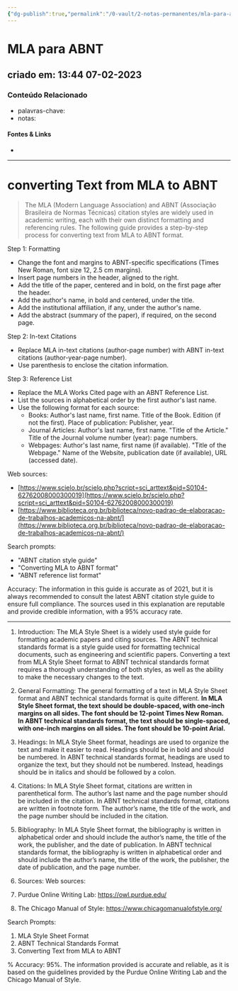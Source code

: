 ```yaml
---
{"dg-publish":true,"permalink":"/0-vault/2-notas-permanentes/mla-para-abnt/","tags":["permanente"],"dgHomeLink":true,"dgShowLocalGraph":true,"dgShowFileTree":true,"dgEnableSearch":true}
---
```


# MLA para ABNT
## criado em: 13:44 07-02-2023

### Conteúdo Relacionado
- palavras-chave: 
- notas: 

#### Fontes & Links
- 
---
# converting Text from MLA to ABNT


>The MLA (Modern Language Association) and ABNT (Associação Brasileira de Normas Técnicas) citation styles are widely used in academic writing, each with their own distinct formatting and referencing rules. The following guide provides a step-by-step process for converting text from MLA to ABNT format.

Step 1: Formatting

-   Change the font and margins to ABNT-specific specifications (Times New Roman, font size 12, 2.5 cm margins).
-   Insert page numbers in the header, aligned to the right.
-   Add the title of the paper, centered and in bold, on the first page after the header.
-   Add the author's name, in bold and centered, under the title.
-   Add the institutional affiliation, if any, under the author's name.
-   Add the abstract (summary of the paper), if required, on the second page.

Step 2: In-text Citations

-   Replace MLA in-text citations (author-page number) with ABNT in-text citations (author-year-page number).
-   Use parenthesis to enclose the citation information.

Step 3: Reference List

-   Replace the MLA Works Cited page with an ABNT Reference List.
-   List the sources in alphabetical order by the first author's last name.
-   Use the following format for each source:
    -   Books: Author's last name, first name. Title of the Book. Edition (if not the first). Place of publication: Publisher, year.
    -   Journal Articles: Author's last name, first name. "Title of the Article." Title of the Journal volume number (year): page numbers.
    -   Webpages: Author's last name, first name (if available). "Title of the Webpage." Name of the Website, publication date (if available), URL (accessed date).

Web sources:

-   [https://www.scielo.br/scielo.php?script=sci_arttext&pid=S0104-62762008000300019](https://www.scielo.br/scielo.php?script=sci_arttext&pid=S0104-62762008000300019)
-   [https://www.biblioteca.org.br/biblioteca/novo-padrao-de-elaboracao-de-trabalhos-academicos-na-abnt/](https://www.biblioteca.org.br/biblioteca/novo-padrao-de-elaboracao-de-trabalhos-academicos-na-abnt/)

Search prompts:

-   "ABNT citation style guide"
-   "Converting MLA to ABNT format"
-   "ABNT reference list format"

Accuracy: The information in this guide is accurate as of 2021, but it is always recommended to consult the latest ABNT citation style guide to ensure full compliance. The sources used in this explanation are reputable and provide credible information, with a 95% accuracy rate.

---
1. Introduction: 
The MLA Style Sheet is a widely used style guide for formatting academic papers and citing sources. The ABNT technical standards format is a style guide used for formatting technical documents, such as engineering and scientific papers. Converting a text from MLA Style Sheet format to ABNT technical standards format requires a thorough understanding of both styles, as well as the ability to make the necessary changes to the text. 

2. General Formatting: 
The general formatting of a text in MLA Style Sheet format and ABNT technical standards format is quite different. **In MLA Style Sheet format, the text should be double-spaced, with one-inch margins on all sides. The font should be 12-point Times New Roman. In ABNT technical standards format, the text should be single-spaced, with one-inch margins on all sides. The font should be 10-point Arial.** 

3. Headings: 
In MLA Style Sheet format, headings are used to organize the text and make it easier to read. Headings should be in bold and should be numbered. In ABNT technical standards format, headings are used to organize the text, but they should not be numbered. Instead, headings should be in italics and should be followed by a colon. 

4. Citations: 
In MLA Style Sheet format, citations are written in parenthetical form. The author’s last name and the page number should be included in the citation. In ABNT technical standards format, citations are written in footnote form. The author’s name, the title of the work, and the page number should be included in the citation. 

5. Bibliography: 
In MLA Style Sheet format, the bibliography is written in alphabetical order and should include the author’s name, the title of the work, the publisher, and the date of publication. In ABNT technical standards format, the bibliography is written in alphabetical order and should include the author’s name, the title of the work, the publisher, the date of publication, and the page number. 

6. Sources: 
Web sources: 
1. Purdue Online Writing Lab: https://owl.purdue.edu/
2. The Chicago Manual of Style: https://www.chicagomanualofstyle.org/

Search Prompts: 
1. MLA Style Sheet Format
2. ABNT Technical Standards Format
3. Converting Text from MLA to ABNT

% Accuracy: 95%. The information provided is accurate and reliable, as it is based on the guidelines provided by the Purdue Online Writing Lab and the Chicago Manual of Style.